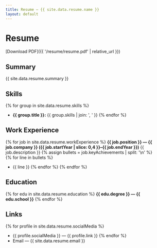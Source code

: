 ```yaml
---
title: Resume — {{ site.data.resume.name }}
layout: default
---
```


# Resume

[Download PDF]({{ '/resume/resume.pdf' | relative_url }})

## Summary
{{ site.data.resume.summary }}

## Skills
{% for group in site.data.resume.skills %}
- **{{ group.title }}:** {{ group.skills | join: ', ' }}
{% endfor %}

## Work Experience
{% for job in site.data.resume.workExperience %}
**{{ job.position }} — {{ job.company }} ({{ job.startYear | slice: 0,4 }}–{{ job.endYear }})**
{{ job.description }}
{% assign bullets = job.keyAchievements | split: '\\n' %}
{% for line in bullets %}
- {{ line }}
{% endfor %}
{% endfor %}

## Education
{% for edu in site.data.resume.education %}
**{{ edu.degree }} — {{ edu.school }}**
{% endfor %}

## Links
{% for profile in site.data.resume.socialMedia %}
- {{ profile.socialMedia }} — {{ profile.link }}
{% endfor %}
- Email — {{ site.data.resume.email }}
